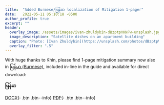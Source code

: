 ```yaml
---
title:  "Added Burmese/မြန်မာ localization of Mitigation 1-pager"
date:   2022-05-11 05:10:18 -0500
author_profile: true
excerpt: ""
header:
  overlay_image: /assets/images/ivan-zhuldybin-dBzptpVKNFw-unsplash.jpg
  image_description: "Satellite dishes on an apartment building"
  caption: "Photo: [Ivan Zhuldybin](https://unsplash.com/photos/dBzptpVKNFw)"
  overlay_filter: ".5"
---
```


With huge thanks to Khin, please find 1-page mitigation summary now also in [မြန်မာ (Burmese)](/mm), included in-line in the guide and available for direct download:

**မြန်မာ**

[<i class="fas fa-download" aria-hidden="true"></i> DOCX](/assets/docs/satcom-mitigations-mm.docx){: .btn .btn--info} [<i class="fas fa-download" aria-hidden="true"></i> PDF](/docs/satcom-mitigations-mm.pdf){: .btn .btn--info}
